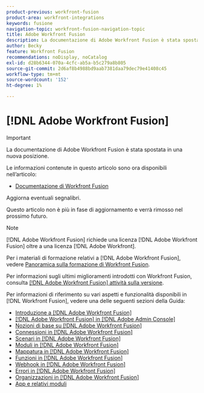 ```yaml
---
product-previous: workfront-fusion
product-area: workfront-integrations
keywords: fusione
navigation-topic: workfront-fusion-navigation-topic
title: Adobe Workfront Fusion
description: La documentazione di Adobe Workfront Fusion è stata spostata in una nuova posizione. Questo articolo è stato dichiarato obsoleto, ma contiene un collegamento al nuovo articolo che descrive questa funzionalità.
author: Becky
feature: Workfront Fusion
recommendations: noDisplay, noCatalog
exl-id: d28b6344-070a-4cfc-ab5a-b5c279a8b805
source-git-commit: 2d6af8b4988bd9aab7381daa79dec79e41408c45
workflow-type: tm+mt
source-wordcount: '152'
ht-degree: 1%

---
```


# [!DNL Adobe Workfront Fusion]

>[!IMPORTANT]
>
>La documentazione di Adobe Workfront Fusion è stata spostata in una nuova posizione.
>
>Le informazioni contenute in questo articolo sono ora disponibili nell’articolo:
>
>* [Documentazione di Workfront Fusion](https://experienceleague.adobe.com/docs/workfront-fusion/using/home.html)
>
>Aggiorna eventuali segnalibri.
>
>Questo articolo non è più in fase di aggiornamento e verrà rimosso nel prossimo futuro.

>[!NOTE]
>
>[!DNL Adobe Workfront Fusion] richiede una licenza [!DNL Adobe Workfront Fusion] oltre a una licenza [!DNL Adobe Workfront].

Per i materiali di formazione relativi a [!DNL Adobe Workfront Fusion], vedere [Panoramica sulla formazione di Workfront Fusion](https://experienceleague.adobe.com/docs/workfront-learn/tutorials-workfront/fusion/welcome-to-workfront-fusion/workfront-fusion-overview.html).

Per informazioni sugli ultimi miglioramenti introdotti con Workfront Fusion, consulta [[!DNL Adobe Workfront Fusion] attività sulla versione](../product-announcements/product-releases/fusion-release-activity/fusion-release-activity.md).

Per informazioni di riferimento su vari aspetti e funzionalità disponibili in [!DNL Workfront Fusion], vedere una delle seguenti sezioni della Guida:

* [Introduzione a [!DNL Adobe Workfront Fusion]](../workfront-fusion/get-started/get-started.md)
* [[!DNL Adobe Workfront Fusion] in  [!DNL Adobe Admin Console]](../workfront-fusion/fusion-in-admin-console/fusion-in-admin-console.md)
* [Nozioni di base su [!DNL Adobe Workfront Fusion]](../workfront-fusion/workfront-fusion-basics/workfront-fusion-basics.md)
* [Connessioni in [!DNL Adobe Workfront Fusion]](../workfront-fusion/connections/connections.md)
* [Scenari in [!DNL Adobe Workfront Fusion]](../workfront-fusion/scenarios/scenarios.md)
* [Moduli in [!DNL Adobe Workfront Fusion]](../workfront-fusion/modules/modules.md)
* [Mappatura in [!DNL Adobe Workfront Fusion]](../workfront-fusion/mapping/mapping.md)
* [Funzioni in [!DNL Adobe Workfront Fusion]](../workfront-fusion/functions/functions.md)
* [Webhook in [!DNL Adobe Workfront Fusion]](../workfront-fusion/webhooks/webhooks.md)
* [Errori in [!DNL Adobe Workfront Fusion]](../workfront-fusion/errors/errors.md)
* [Organizzazioni in [!DNL Adobe Workfront Fusion]](../workfront-fusion/organizations/organizations.md)
* [App e relativi moduli](../workfront-fusion/apps-and-their-modules/apps-and-their-modules.md)

